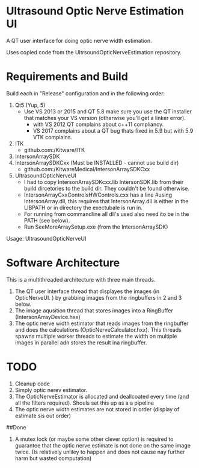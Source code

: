 # Ultrasound Optic Nerve Estimation UI

A QT user interface for doing optic nerve width estimation.

Uses copied code from the UltrsoundOpticNerveEstimation repository.



# Requirements and Build

Build each in "Release" configuration and in the following order:
1. Qt5 (Yup, 5)
   + Use VS 2013 or 2015 and QT 5.8 make sure you use the QT installer that matches your VS version (otherwise you'll get a linker error).
     + with VS 2012 QT complains about c++11 compliancy.
     + VS 2017 complains about a QT bug thats fixed in 5.9 but with 5.9 VTK complains.   
2. ITK
   + github.com:/Kitware/ITK
3. IntersonArraySDK
4. IntersonArraySDKCxx (Must be INSTALLED - cannot use build dir)
   + github.com:/KitwareMedical/IntersonArraySDKCxx
5. UltrasoundOpticNerveUI
    + I had to copy IntersonArraySDKcxx.lib IntersonSDK.lib from their build dircetories to the build dir. They couldn't be found otherwise.
    + IntersonArrayCxxControlsHWControls.cxx has a line #using IntersonArray.dll, this requires that IntersonArray.dll is either in the LIBPATH or in directory the exectubale is run in. 
    + For running from commandline all dll's used also need ito be in the PATH (see below).
    + Run SeeMoreArraySetup.exe (from the IntersonArraySDK)

Usage:
UltrasoundOpticNerveUI

# Software Architecture 

This is a multithreaded architecture with three main threads.
1. The QT user interface thread that displayes the images (in OpticNerveUI. ) by grabbing images from the ringbuffers in 2 and 3 below.
2. The image aqusition thread that stores images into a RingBuffer (IntersonArrayDevice.hxx)
3. The optic nerve width estimator that reads images from the ringbuffer and does the calculations (OpticNerveCalculator.hxx). This threads spawns multiple worker threads to estimate the width on multiple images in parallel adn stores the result ina ringbuffer.


# TODO
1. Cleanup code
2. Simply optic nerev estimator. 
3. The OpticNerveEstimator is allocated and deallcoated every time (and all the filters required). Shouls set this up as a a pipeline 
4. The optic nerve width estimates are not stored in order (display of estimate sis out order)

##Done
1. A mutex lock (or maybe some other clever option) is required to guarantee that the optic nerve estimate is not done on the same image twice. (Is relatively unliley to happen and does not cause nay further harm but wasted computation)

